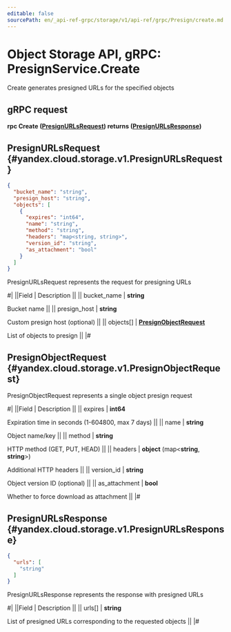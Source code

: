 ```yaml
---
editable: false
sourcePath: en/_api-ref-grpc/storage/v1/api-ref/grpc/Presign/create.md
---
```


# Object Storage API, gRPC: PresignService.Create

Create generates presigned URLs for the specified objects

## gRPC request

**rpc Create ([PresignURLsRequest](#yandex.cloud.storage.v1.PresignURLsRequest)) returns ([PresignURLsResponse](#yandex.cloud.storage.v1.PresignURLsResponse))**

## PresignURLsRequest {#yandex.cloud.storage.v1.PresignURLsRequest}

```json
{
  "bucket_name": "string",
  "presign_host": "string",
  "objects": [
    {
      "expires": "int64",
      "name": "string",
      "method": "string",
      "headers": "map<string, string>",
      "version_id": "string",
      "as_attachment": "bool"
    }
  ]
}
```

PresignURLsRequest represents the request for presigning URLs

#|
||Field | Description ||
|| bucket_name | **string**

Bucket name ||
|| presign_host | **string**

Custom presign host (optional) ||
|| objects[] | **[PresignObjectRequest](#yandex.cloud.storage.v1.PresignObjectRequest)**

List of objects to presign ||
|#

## PresignObjectRequest {#yandex.cloud.storage.v1.PresignObjectRequest}

PresignObjectRequest represents a single object presign request

#|
||Field | Description ||
|| expires | **int64**

Expiration time in seconds (1-604800, max 7 days) ||
|| name | **string**

Object name/key ||
|| method | **string**

HTTP method (GET, PUT, HEAD) ||
|| headers | **object** (map<**string**, **string**>)

Additional HTTP headers ||
|| version_id | **string**

Object version ID (optional) ||
|| as_attachment | **bool**

Whether to force download as attachment ||
|#

## PresignURLsResponse {#yandex.cloud.storage.v1.PresignURLsResponse}

```json
{
  "urls": [
    "string"
  ]
}
```

PresignURLsResponse represents the response with presigned URLs

#|
||Field | Description ||
|| urls[] | **string**

List of presigned URLs corresponding to the requested objects ||
|#